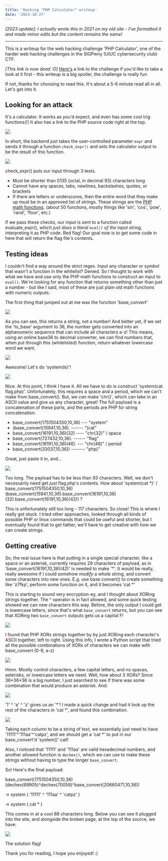 ```yaml
---
title: 'Hacking "PHP Calculator" writeup'
date: '2023-10-27'
---
```

*[2023 update]: I actually wrote this in 2021 on my old site - I've formatted it and made minor edits but the content remains the same!*

---

This is a writeup for the web hacking challenge 'PHP Calculator', one of the harder web hacking challenges
in the SIGPwny (UIUC cybersecurity club) CTF.

*[This link is now dead :O]* [Here's](http://phpcalc.chal.sigpwny.com/) a link to the challenge if you'd like to take a look at it first - this writeup is a big spoiler, the challenge is really fun

If not, thanks for choosing to read this. It's about a 5-6 minute read all in all. Let's get into it.

## Looking for an attack

It's a calculator. It works as you'd expect, and even has some cool trig functions(!) It also has a link to the PHP source code right at the top. 

![](/images/phpc1.png)

In short, the backend just takes the user-controlled parameter `expr` and sends it through a function `check_expr()`
and sets the calculator output to be the result of this function.

![](/images/phpc2.png )

check_expr() puts our input through 3 tests.

- Must be shorter than 0135 (octal, in decimal 93) characters long 
- Cannot have any spaces, tabs, newlines, backslashes, quotes, or brackets
- If there are letters or underscores, then the entire word that they make up must be in an approved list of strings. 
These strings are the [PHP math functions](http://php.net/manual/en/ref.math.php).
(about 50 functions, mostly things like 'sin', 'cos', 'pow', 'rand', 'floor', etc.)

If we pass these checks, our input is sent to a function called evaluate_expr(), *which just does a literal `eval()` of the input string*,
interpreting it as PHP code. Red flag! Our goal now is to get some code in here that will return the flag file's contents.

## Testing ideas

I couldn't find a way around the strict regex. Input any character or symbol that wasn't a function in the whitelist? Denied. So I thought to work with what we have and use only the PHP math functions to construct an input to `eval()`. We're looking for any function that returns something other than just a number - but like I said, most of these are just plain old math functions with numeric outputs. 

The first thing that jumped out at me was the function 'base_convert' 

![](/images/phpc3.png)

As you can see, this returns a string, not a number! And better yet, if we set the 'to_base' argument to 36, 
the number gets converted into an alphanumeric sequence that can include all characters a-z! 
This means, using an online base36 to decimal converter, we can find numbers that, when put through this
(whitelisted) function, return whatever lowercase word we want.

![](/images/phpc4.png)

Awesome! Let's do 'system(ls)'!

![](/images/phpc5.png)

Nice. At this point, I think I have it. All we have to do is construct 'system(cat flag.php)'. 
Unfortunately, this requires a space and a period, which we can't make from base_convert(). But, we <i>can</i>
make 'chr()', which can take in an ASCII value and give us any character, great! The full payload is a concatenation of these parts, and the periods are PHP for string concatenation.

- base_convert(1751504350,10,36) --- "system"
- (base_convert(15941,10,36). ------ "(cat" 
- base_convert(16191,10,36)(32) ---- "chr(32)" / space
- base_convert(727432,10,36). ------ "flag"
- base_convert(16191,10,36)(46). --- "chr(46)" / period
- base_convert(33037,10,36)) ------- "php)"

Great, just paste it in, and...

![](/images/phpc6.png)

Too long. The payload has to be less than 93 characters. Well, we don't necessarily need get 
<i>just</i> flag.php's contents. How about 'system(cat *)' / base_convert(1751504350,10,36)(base_convert(15941,10,36).base_convert(16191,10,36)(32).base_convert(16191,10,36)(42)) ?



This is unfortunately still too long - 117 characters. So close!  This is where I really got stuck. 
I tried other approaches, looked through all kinds of possible PHP or linux commands that could be useful
and shorter, but I eventually found that
to get father, we'll have to get creative with how we can create strings.

## Getting creative

So, the real issue here is that putting in a single special character, like a space or an asterisk,
currently requires 29 characters of payload, as in 'base_convert(16191,10,36)(42)' is needed to make '*'. 
It would be really, really awesome if I could somehow <i>modify</i> a whole string, and convert some characters
into new ones. E.g. use base convert() to create something like 'z7fkp', perform some function on it, and it becomes
'cat *'


This is starting to sound very encryption-ey, and I thought about XORing strings together. The ^ operator
is in fact allowed, and some quick testing showed we can new characters this way. Before, the only output I could get is lowercase letters, since that's what `base_convert` returns, but you can see that XORing two `base_convert` outputs gets us a capital F!

![](/images/phpc7.png)

I found that PHP XORs strings together by by just XORing each character's ASCII together, left to right. Using this info, I wrote a
Python script that tried all the possible combinations of XORs of characters we can make with base_convert (0-9, a-z)

![](/images/phpc8.png)

Hmm. Mostly control characters, a few capital letters, and no spaces, asterisks, or lowercase letters we need.
Well, how about 3 XORs?
Since 36\*36\*36 is a big number, I just searched to see if there was some combination that would produce an asterisk. And:

![](/images/phpc9.png)

'1' ^ 'a' ^ 'z' gives us an '*'! I made a quick change and had it look up the rest of the characters in 
'cat *', and found this combination.

![](/images/phpc10.png)

Taking each column to be a string of text, we essentially just need to have '11111'^'111aa'^'catpz', and we 
should get a 'cat *' to put in our base_convert'd 'system()' call! 

Also, I noticed that '11111' and '111aa' are valid hexadecimal numbers, and another allowed function is
`dechex()`, which we can use to make these strings without having to type the longer `base_convert`. 

So! Here's the final payload:



base_convert(1751504350,10,36)(dechex(69905)^dechex(70058)^base_convert(20660471,10,36)) 

->    system    (        '11111'   ^   '111aa'   ^            'catpz'         )

->            system  (    cat  *  )



This comes in at a cool 88 characters long. Below you can see it plugged into the site, and alongside
the broken page, at the top of the source, we have:

![](/images/phpc11.png)

The solution flag! 

Thank you for reading, I hope you enjoyed! :)